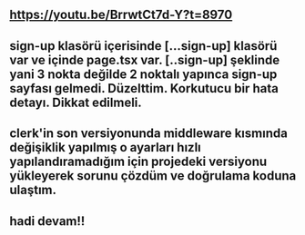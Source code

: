 ## https://youtu.be/BrrwtCt7d-Y?t=8970

## sign-up klasörü içerisinde [...sign-up] klasörü var ve içinde page.tsx var. [..sign-up] şeklinde yani 3 nokta değilde 2 noktalı yapınca sign-up sayfası gelmedi. Düzelttim. Korkutucu bir hata detayı. Dikkat edilmeli. 

## clerk'in son versiyonunda middleware kısmında değişiklik yapılmış o ayarları hızlı yapılandıramadığım için projedeki versiyonu yükleyerek sorunu çözdüm ve doğrulama koduna ulaştım.

## hadi devam!!